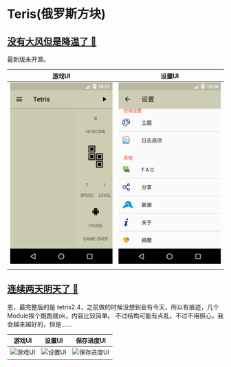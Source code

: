 # Teris(俄罗斯方块)

## [没有大风但是降温了 🍁 ](https://github.com/TomGarden/Tetris/releases)
最新版未开源。

|游戏UI|设置UI|
|------|-----|
|![游戏UI](/images/First.png)|![设置UI](/images/Second.png)|
||||

## [连续两天阴天了 🍎 ](https://github.com/TomGarden/Tetris/releases/tag/0.1)

恩，最完整版的是 tetris2.4，之前做的时候没想到会有今天，所以有痕迹，几个Module挨个跑跑就ok，内容比较简单。
不过结构可能有点乱，不过不用担心，我会越来越好的，但是……

|游戏UI|设置UI|保存进度UI|
|------|-----|---------|
|![游戏UI](/images/gameUI.png)|![设置UI](/images/settingUI.png)|![保存进度UI](/images/progressUI.png)|
||||